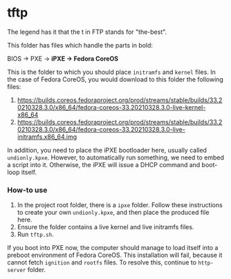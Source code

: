# tftp

The legend has it that the t in FTP stands for "the-best".

This folder has files which handle the parts in bold:

BIOS -> PXE -> **iPXE -> Fedora CoreOS**

This is the folder to which you should place `initramfs` and `kernel` files. In the case of Fedora CoreOS, you would download to this folder the following files:

1. https://builds.coreos.fedoraproject.org/prod/streams/stable/builds/33.20210328.3.0/x86_64/fedora-coreos-33.20210328.3.0-live-kernel-x86_64
2. https://builds.coreos.fedoraproject.org/prod/streams/stable/builds/33.20210328.3.0/x86_64/fedora-coreos-33.20210328.3.0-live-initramfs.x86_64.img

In addition, you need to place the iPXE bootloader here, usually called `undionly.kpxe`. However, to automatically run something, we need to embed a script into it. Otherwise, the iPXE will issue a DHCP command and boot-loop itself.

### How-to use

1. In the project root folder, there is a `ipxe` folder. Follow these instructions to create your own `undionly.kpxe`, and then place the produced file here.
2. Ensure the folder contains a live kernel and live initramfs files.
3. Run `tftp.sh`.

If you boot into PXE now, the computer should manage to load itself into a preboot environment of Fedora CoreOS. This installation will fail, because it cannot fetch `ignition` and `rootfs` files. To resolve this, continue to `http-server` folder.
